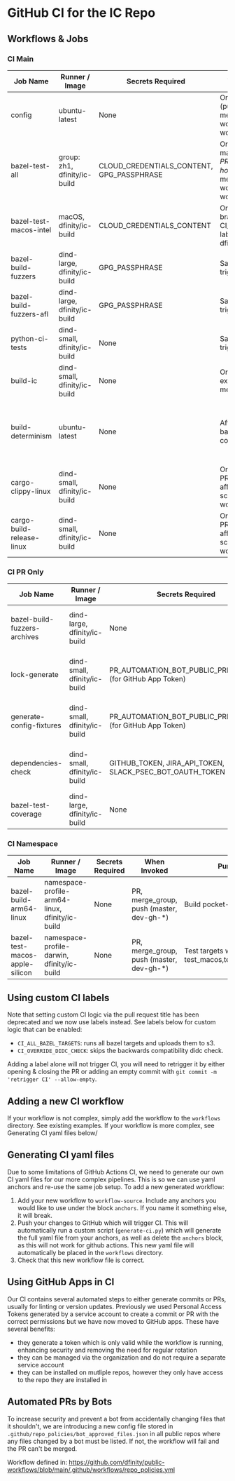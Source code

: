 # GitHub CI for the IC Repo

## Workflows & Jobs

### CI Main


| Job Name                  | Runner / Image                   | Secrets Required                      | When Invoked                                                                                               | Purpose                                                                                      | External PR |
|---------------------------|----------------------------------|---------------------------------------|------------------------------------------------------------------------------------------------------------|----------------------------------------------------------------------------------------------|-------------|
| config                    | ubuntu-latest                    | None                                  | On any trigger (push, PR, merge_group, workflow_dispatch, workflow_call)                                   | Sets up and infers configuration for later jobs                                              | Yes         |
| bazel-test-all            | group: zh1, dfinity/ic-build     | CLOUD_CREDENTIALS_CONTENT, GPG_PASSPHRASE | On push to master/dev-gh-*, PRs (except hotfix-*), merge_group, workflow_dispatch, workflow_call           | Run all Bazel tests (with config for skipping long tests, etc.)                              | Yes / `/run-ci-main`         |
| bazel-test-macos-intel    | macOS, dfinity/ic-build          | CLOUD_CREDENTIALS_CONTENT             | On protected branches, or with CI_MACOS_INTEL label, and only in dfinity/ic (public)                      | Run Bazel tests for macOS Intel builds                                                       | `/run-ci-main`         |
| bazel-build-fuzzers       | dind-large, dfinity/ic-build     | GPG_PASSPHRASE                        | Same as workflow triggers                                                                                   | Build fuzzers using Bazel with libfuzzer                                                     | Yes         |
| bazel-build-fuzzers-afl   | dind-large, dfinity/ic-build     | GPG_PASSPHRASE                        | Same as workflow triggers                                                                                   | Build fuzzers using Bazel with AFL                                                           | Yes         |
| python-ci-tests           | dind-small, dfinity/ic-build     | None                                  | Same as workflow triggers                                                                                   | Run Python CI tests (pytest)                                                                 | Yes         |
| build-ic                  | dind-small, dfinity/ic-build     | None                                  | On all triggers except merge_group                                                                          | Build the Internet Computer (IC) binaries                                                    | Yes         |
| build-determinism         | ubuntu-latest                    | None                                  | After build-ic and bazel-test-all complete                                                                 | Check for build determinism between cache and no-cache builds                                 | Yes         |
| cargo-clippy-linux        | dind-small, dfinity/ic-build     | None                                  | On PR/merge_group affecting Rust files, schedule, or workflow_dispatch                                      | Run Rust linter (clippy)                                                                     | Yes         |
| cargo-build-release-linux | dind-small, dfinity/ic-build     | None                                  | On PR/merge_group affecting Rust files, schedule, or workflow_dispatch                                      | Build Rust crates in release mode                                                            | Yes         |

### CI PR Only

| Job Name                    | Runner / Image        | Secrets Required                                               | When Invoked                                                          | Purpose                                                      | External PR |
|-----------------------------|----------------------|----------------------------------------------------------------|-----------------------------------------------------------------------|--------------------------------------------------------------|-------------|
| bazel-build-fuzzers-archives| dind-large, dfinity/ic-build | None                                                           | PR (opened, synchronize, reopened); not merge_group                   | Build and archive all fuzzers for PRs                        | Yes         |
| lock-generate               | dind-small, dfinity/ic-build | PR_AUTOMATION_BOT_PUBLIC_PRIVATE_KEY (for GitHub App Token)    | PR (opened, synchronize, reopened); not merge_group                   | Generate lock files and related dependencies for PRs          | No, needs to be run manually.         |
| generate-config-fixtures    | dind-small, dfinity/ic-build | PR_AUTOMATION_BOT_PUBLIC_PRIVATE_KEY (for GitHub App Token)    | PR (opened, synchronize, reopened); not merge_group                   | Generate config fixture files for config_types changes        | No, needs to be run manually.         |
| dependencies-check          | dind-small, dfinity/ic-build | GITHUB_TOKEN, JIRA_API_TOKEN, SLACK_PSEC_BOT_OAUTH_TOKEN       | PR (opened, synchronize, reopened); not merge_group                   | Dependency scanning (Rust, Bazel, lock/toml changes)          | `/run-ci-main` (move it?)         |
| bazel-test-coverage         | dind-large, dfinity/ic-build | None                                                           | PR with label `CI_COVERAGE`                                           | Run Bazel test coverage and upload HTML report                | Yes         |

### CI Namespace

| Job Name                    | Runner / Image        | Secrets Required                                               | When Invoked                                                          | Purpose                                                      | External PR |
|-----------------------------|----------------------|----------------------------------------------------------------|-----------------------------------------------------------------------|--------------------------------------------------------------|-------------|
| bazel-build-arm64-linux| namespace-profile-arm64-linux, dfinity/ic-build | None                                                           | PR, merge_group, push (master, dev-gh-*)                   | Build pocket-ic-server                        | Yes         |
| bazel-test-macos-apple-silicon| namespace-profile-darwin, dfinity/ic-build | None                                                           | PR, merge_group, push (master, dev-gh-*)                   | Test targets with tag test_macos,test_macos_slow                        | Yes         |



## Using custom CI labels
Note that setting custom CI logic via the pull request title has been deprecated and we now use labels instead. See labels below for custom logic that can be enabled:

* `CI_ALL_BAZEL_TARGETS`: runs all bazel targets and uploads them to s3.
* `CI_OVERRIDE_DIDC_CHECK`: skips the backwards compatibility didc check.

Adding a label alone will not trigger CI, you will need to retrigger it by either opening & closing the PR or adding an empty commit with `git commit -m 'retrigger CI' --allow-empty`.

## Adding a new CI workflow
If your workflow is not complex, simply add the workflow to the `workflows` directory. See existing examples. If your workflow is more complex, see Generating CI yaml files below/

## Generating CI yaml files
Due to some limitations of GitHub Actions CI, we need to generate our own CI yaml files for our more complex pipelines. This is so we can use yaml anchors and re-use the same job setup. To add a new generated workflow:

1. Add your new workflow to `workflow-source`. Include any anchors you would like to use under the block `anchors`. If you name it something else, it will break.
1. Push your changes to GitHub which will trigger CI. This will automatically run a custom script (`generate-ci.py`) which will generate the full yaml file from your anchors, as well as delete the `anchors` block, as this will not work for github actions. This new yaml file will automatically be placed in the `workflows` directory.
1. Check that this new workflow file is correct.

## Using GitHub Apps in CI
Our CI contains several automated steps to either generate commits or PRs, usually for linting or version updates. Previously we used Personal Access Tokens generated by a service account to create a commit or PR with the correct permissions but we have now moved to GitHub apps. These have several benefits:
- they generate a token which is only valid while the workflow is running, enhancing security and removing the need for regular rotation
- they can be managed via the organization and do not require a separate service account
- they can be installed on mutliple repos, however they only have access to the repo they are installed in

## Automated PRs by Bots
To increase security and prevent a bot from accidentally changing files that it shouldn't, we are introducing a new config file stored in `.github/repo_policies/bot_approved_files.json` in all public repos where any files changed by a bot must be listed. If not, the workflow will fail and the PR can't be merged.

Workflow defined in: https://github.com/dfinity/public-workflows/blob/main/.github/workflows/repo_policies.yml
